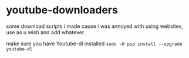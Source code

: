 # youtube-downloaders

some download scripts i made cause i was annoyed with using websites, use as u wish and add whatever.

make sure you have Youtube-dl installed
`sudo -H pip install --upgrade youtube-dl`
